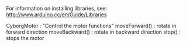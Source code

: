 For information on installing libraries, see: http://www.arduino.cc/en/Guide/Libraries


CyborgMotor : "Control the motor functions"
               moveForward() : rotate in forward direction
               moveBackward() : rotate in backward direction
               stop() : stops the motor


            
